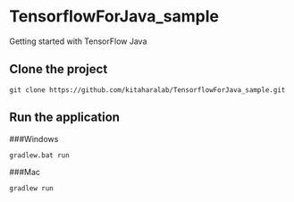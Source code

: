# TensorflowForJava_sample
Getting started with TensorFlow Java

## Clone the project

```
git clone https://github.com/kitaharalab/TensorflowForJava_sample.git
```

## Run the application
###Windows
```
gradlew.bat run
```

###Mac
```
gradlew run
```
